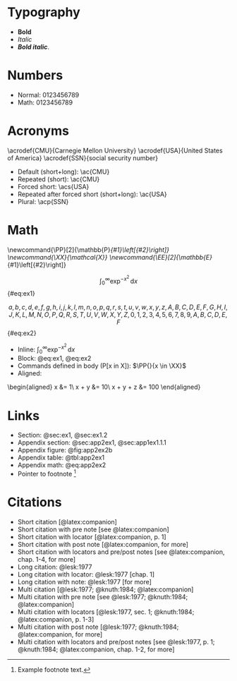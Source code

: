 # Typography

* **Bold**
* _Italic_
* **_Bold italic_**.


# Numbers

* Normal: 0123456789
* Math: $0123456789$


# Acronyms

\acrodef{CMU}{Carnegie Mellon University}
\acrodef{USA}{United States of America}
\acrodef{SSN}{social security number}

* Default (short+long): \ac{CMU}
* Repeated (short): \ac{CMU}
* Forced short: \acs{USA}
* Repeated after forced short (short+long): \ac{USA}
* Plural: \acp{SSN}


# Math

\newcommand{\PP}[2]{\mathbb{P}_{#1}\left[{#2}\right]}
\newcommand{\XX}{\mathcal{X}}
\newcommand{\EE}[2]{\mathbb{E}_{#1}\left[{#2}\right]}

$$
\int_0^\infty \exp^{-x^2}\,\mathrm{d}x
$$ {#eq:ex1}

$$
a, b, c, d, e, f, g, h, i, j, k, l, m, n, o, p, q, r, s, t, u, v, w, x, y, z,
A, B, C, D, E, F, G, H, I, J, K, L, M, N, O, P, Q, R, S, T, U, V, W, X, Y, Z,
0, 1, 2, 3, 4, 5, 6, 7, 8, 9, A, B, C, D, E, F
$$ {#eq:ex2}

* Inline: $\int_0^\infty \exp^{-x^2}\,\mathrm{d}x$
* Block: @eq:ex1, @eq:ex2
* Commands defined in body (P[x in X]): $\PP{}{x \in \XX}$
* Aligned:

\begin{aligned}
    x &= 1\\
    x + y &= 10\\
    x + y + z &= 100
\end{aligned}


# Links

* Section: @sec:ex1, @sec:ex1.2
* Appendix section: @sec:app2ex1, @sec:app1ex1.1.1
* Appendix figure: @fig:app2ex2b
* Appendix table: @tbl:app2ex1
* Appendix math: @eq:app2ex2
* Pointer to footnote [^m11]

[^m11]: Example footnote text.

# Citations

* Short citation [@latex:companion]
* Short citation with pre note [see @latex:companion]
* Short citation with locator [@latex:companion, p. 1]
* Short citation with post note [@latex:companion, for more]
* Short citation with locators and pre/post notes [see @latex:companion, chap. 1-4, for more]
* Long citation: @lesk:1977
* Long citation with locator: @lesk:1977 [chap. 1]
* Long citation with note: @lesk:1977 [for more]
* Multi citation [@lesk:1977; @knuth:1984; @latex:companion]
* Multi citation with pre note [see @lesk:1977; @knuth:1984; @latex:companion]
* Multi citation with locators [@lesk:1977, sec. 1; @knuth:1984; @latex:companion, p. 1-3]
* Multi citation with post note [@lesk:1977; @knuth:1984; @latex:companion, for more]
* Multi citation with locators and pre/post notes [see @lesk:1977, p. 1; @knuth:1984; @latex:companion, chap. 1-2, for more]
